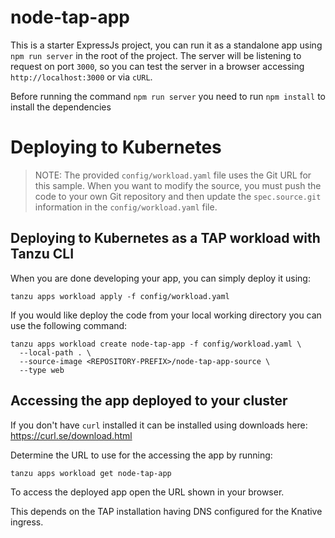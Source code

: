 # node-tap-app

This is a starter ExpressJs project, you can run it as a standalone
app using `npm run server` in the root of the project.
The server will be listening to request on port `3000`,
so you can test the server in a browser accessing `http://localhost:3000` or via `cURL`.

Before running the command `npm run server` you need to run `npm install` to
install the dependencies
# Deploying to Kubernetes

> NOTE: The provided `config/workload.yaml` file uses the Git URL for this sample. When you want to modify the source, you must push the code to your own Git repository and then update the `spec.source.git` information in the `config/workload.yaml` file.

## Deploying to Kubernetes as a TAP workload with Tanzu CLI

When you are done developing your app, you can simply deploy it using:

```
tanzu apps workload apply -f config/workload.yaml
```

If you would like deploy the code from your local working directory you can use the following command:

```
tanzu apps workload create node-tap-app -f config/workload.yaml \
  --local-path . \
  --source-image <REPOSITORY-PREFIX>/node-tap-app-source \
  --type web
```

## Accessing the app deployed to your cluster

If you don't have `curl` installed it can be installed using downloads here: https://curl.se/download.html

Determine the URL to use for the accessing the app by running:

```
tanzu apps workload get node-tap-app
```

To access the deployed app open the URL shown in your browser.

This depends on the TAP installation having DNS configured for the Knative ingress.
